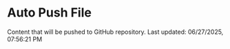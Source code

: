# Auto Push File

Content that will be pushed to GitHub repository.
Last updated: 06/27/2025, 07:56:21 PM